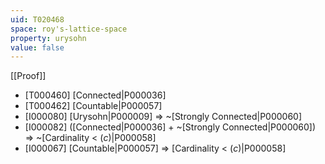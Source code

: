 ```yaml
---
uid: T020468
space: roy's-lattice-space
property: urysohn
value: false
---
```

[[Proof]]

* [T000460] [Connected|P000036]
* [T000462] [Countable|P000057]
* [I000080] [Urysohn|P000009] => ~[Strongly Connected|P000060]
* [I000082] ([Connected|P000036] + ~[Strongly Connected|P000060]) => ~[Cardinality < $\mathfrak(c)$|P000058]
* [I000067] [Countable|P000057] => [Cardinality < $\mathfrak(c)$|P000058]

